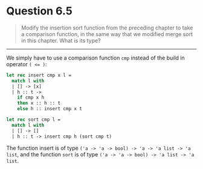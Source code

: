 # Question 6.5

> Modify the insertion sort function from the preceding chapter to take a comparison function, in the same way that we modified merge sort in this chapter.
> What is its type?

---

We simply have to use a comparison function `cmp` instead of the build in operator `( <= )`:
```ocaml
let rec insert cmp x l =
  match l with
  | [] -> [x]
  | h :: t ->
    if cmp x h
    then x :: h :: t
    else h :: insert cmp x t

let rec sort cmp l =
  match l with
  | [] -> []
  | h :: t -> insert cmp h (sort cmp t)
```
The function insert is of type `('a -> 'a -> bool) -> 'a -> 'a list -> 'a list`, and the function `sort` is of type `('a -> 'a -> bool) -> 'a list -> 'a list`.
